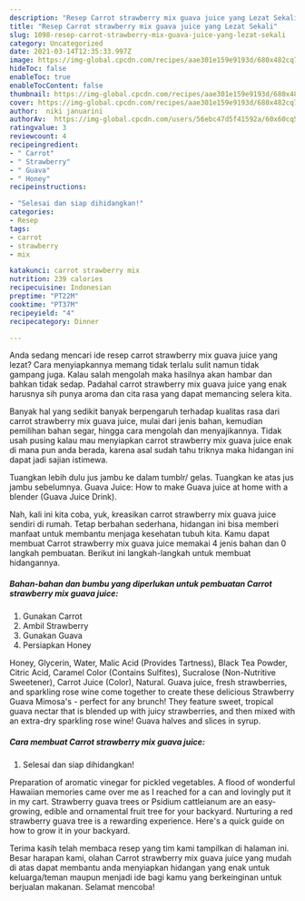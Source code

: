 ```yaml
---
description: "Resep Carrot strawberry mix guava juice yang Lezat Sekali"
title: "Resep Carrot strawberry mix guava juice yang Lezat Sekali"
slug: 1098-resep-carrot-strawberry-mix-guava-juice-yang-lezat-sekali
category: Uncategorized
date: 2021-03-14T12:35:33.997Z
image: https://img-global.cpcdn.com/recipes/aae301e159e9193d/680x482cq70/carrot-strawberry-mix-guava-juice-foto-resep-utama.jpg
hideToc: false
enableToc: true
enableTocContent: false
thumbnail: https://img-global.cpcdn.com/recipes/aae301e159e9193d/680x482cq70/carrot-strawberry-mix-guava-juice-foto-resep-utama.jpg
cover: https://img-global.cpcdn.com/recipes/aae301e159e9193d/680x482cq70/carrot-strawberry-mix-guava-juice-foto-resep-utama.jpg
author:  niki januarini
authorAv:  https://img-global.cpcdn.com/users/56ebc47d5f41592a/60x60cq50/avatar.jpg
ratingvalue: 3
reviewcount: 4
recipeingredient:
- " Carrot"
- " Strawberry"
- " Guava"
- " Honey"
recipeinstructions:

- "Selesai dan siap dihidangkan!"
categories:
- Resep
tags:
- carrot
- strawberry
- mix

katakunci: carrot strawberry mix 
nutrition: 239 calories
recipecuisine: Indonesian
preptime: "PT22M"
cooktime: "PT37M"
recipeyield: "4"
recipecategory: Dinner

---
```



Anda sedang mencari ide resep carrot strawberry mix guava juice yang lezat? Cara menyiapkannya memang tidak terlalu sulit namun tidak gampang juga. Kalau salah mengolah maka hasilnya akan hambar dan bahkan tidak sedap. Padahal carrot strawberry mix guava juice yang enak harusnya sih punya aroma dan cita rasa yang dapat memancing selera kita.


Banyak hal yang sedikit banyak berpengaruh terhadap kualitas rasa dari carrot strawberry mix guava juice, mulai dari jenis bahan, kemudian pemilihan bahan segar, hingga cara mengolah dan menyajikannya. Tidak usah pusing kalau mau menyiapkan carrot strawberry mix guava juice enak di mana pun anda berada, karena asal sudah tahu triknya maka hidangan ini dapat jadi sajian istimewa.

Tuangkan lebih dulu jus jambu ke dalam tumblr/ gelas. Tuangkan ke atas jus jambu sebelumnya. Guava Juice: How to make Guava juice at home with a blender (Guava Juice Drink).


Nah, kali ini kita coba, yuk, kreasikan carrot strawberry mix guava juice sendiri di rumah. Tetap berbahan sederhana, hidangan ini bisa memberi manfaat untuk membantu menjaga kesehatan tubuh kita. Kamu dapat membuat Carrot strawberry mix guava juice memakai 4 jenis bahan dan 0 langkah pembuatan. Berikut ini langkah-langkah untuk membuat hidangannya.

<!--inarticleads1-->

##### Bahan-bahan dan bumbu yang diperlukan untuk pembuatan Carrot strawberry mix guava juice:

1. Gunakan  Carrot
1. Ambil  Strawberry
1. Gunakan  Guava
1. Persiapkan  Honey


Honey, Glycerin, Water, Malic Acid (Provides Tartness), Black Tea Powder, Citric Acid, Caramel Color (Contains Sulfites), Sucralose (Non-Nutritive Sweetener), Carrot Juice (Color), Natural. Guava juice, fresh strawberries, and sparkling rose wine come together to create these delicious Strawberry Guava Mimosa&#39;s - perfect for any brunch! They feature sweet, tropical guava nectar that is blended up with juicy strawberries, and then mixed with an extra-dry sparkling rose wine! Guava halves and slices in syrup. 

<!--inarticleads2-->

##### Cara membuat Carrot strawberry mix guava juice:


1. Selesai dan siap dihidangkan!

Preparation of aromatic vinegar for pickled vegetables. A flood of wonderful Hawaiian memories came over me as I reached for a can and lovingly put it in my cart. Strawberry guava trees or Psidium cattleianum are an easy-growing, edible and ornamental fruit tree for your backyard. Nurturing a red strawberry guava tree is a rewarding experience. Here&#39;s a quick guide on how to grow it in your backyard. 

Terima kasih telah membaca resep yang tim kami tampilkan di halaman ini. Besar harapan kami, olahan Carrot strawberry mix guava juice yang mudah di atas dapat membantu anda menyiapkan hidangan yang enak untuk keluarga/teman maupun menjadi ide bagi kamu yang berkeinginan untuk berjualan makanan. Selamat mencoba!
